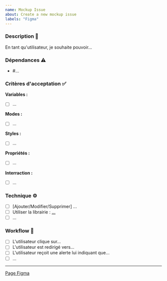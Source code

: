 ```yaml
---
name: Mockup Issue
about: Create a new mockup issue
labels: "Figma"
---
```


### Description 📝

En tant qu'utilisateur, je souhaite pouvoir...

### Dépendances ⚠️
- #...

### Critères d'acceptation ✅

**Variables :**
- [ ] ...

**Modes :**
- [ ] ...

**Styles :**
- [ ] ...

**Propriétés :**
- [ ] ...

**Interraction :**
- [ ] ...

### Technique ⚙️

- [ ] [Ajouter/Modifier/Supprimer] ...
- [ ] Utiliser la librairie : [...](url)
- [ ] ...

### Workflow 🔄

- [ ] L'utilisateur clique sur...
- [ ] L'utilisateur est redirigé vers...
- [ ] L'utilisateur reçoit une alerte lui indiquant que...
- [ ] ...

---

[Page Figma](url)
